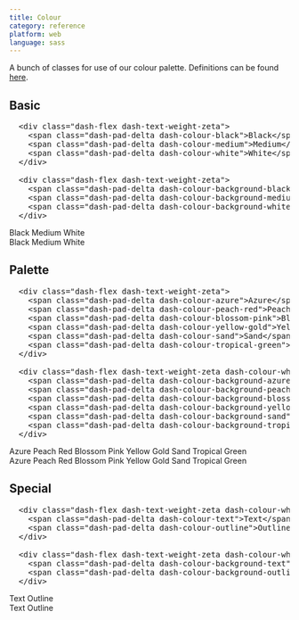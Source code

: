 ```yaml
---
title: Colour
category: reference
platform: web
language: sass
---
```


<p>
  A bunch of classes for use of our colour palette. Definitions can be found
  <a href="https://github.com/dashaudio/components/blob/v{{version}}/components/common/colour.scss">here</a>.
</p>

<h2 id="greys">Basic</h2>

<pre class="dash-text-size-alpha">
  &lt;div class=&quot;dash-flex dash-text-weight-zeta&quot;&gt;
    &lt;span class=&quot;dash-pad-delta dash-colour-black&quot;&gt;Black&lt;/span&gt;
    &lt;span class=&quot;dash-pad-delta dash-colour-medium&quot;&gt;Medium&lt;/span&gt;
    &lt;span class=&quot;dash-pad-delta dash-colour-white&quot;&gt;White&lt;/span&gt;
  &lt;/div&gt;

  &lt;div class=&quot;dash-flex dash-text-weight-zeta&quot;&gt;
    &lt;span class=&quot;dash-pad-delta dash-colour-background-black dash-colour-white&quot;&gt;Black&lt;/span&gt;
    &lt;span class=&quot;dash-pad-delta dash-colour-background-medium&quot;&gt;Medium&lt;/span&gt;
    &lt;span class=&quot;dash-pad-delta dash-colour-background-white dash-outline&quot;&gt;White&lt;/span&gt;
  &lt;/div&gt;</pre>

<div class="dash-flex dash-text-weight-zeta">
  <span class="dash-pad-delta dash-colour-black">Black</span>
  <span class="dash-pad-delta dash-colour-medium">Medium</span>
  <span class="dash-pad-delta dash-colour-white">White</span>
</div>

<div class="dash-flex dash-text-weight-zeta">
  <span class="dash-pad-delta dash-colour-background-black dash-colour-white">Black</span>
  <span class="dash-pad-delta dash-colour-background-medium">Medium</span>
  <span class="dash-pad-delta dash-colour-background-white dash-outline">White</span>
</div>

<h2 id="palette">Palette</h2>

<pre class="dash-text-size-alpha">
  &lt;div class=&quot;dash-flex dash-text-weight-zeta&quot;&gt;
    &lt;span class=&quot;dash-pad-delta dash-colour-azure&quot;&gt;Azure&lt;/span&gt;
    &lt;span class=&quot;dash-pad-delta dash-colour-peach-red&quot;&gt;Peach Red&lt;/span&gt;
    &lt;span class=&quot;dash-pad-delta dash-colour-blossom-pink&quot;&gt;Blossom Pink&lt;/span&gt;
    &lt;span class=&quot;dash-pad-delta dash-colour-yellow-gold&quot;&gt;Yellow Gold&lt;/span&gt;
    &lt;span class=&quot;dash-pad-delta dash-colour-sand&quot;&gt;Sand&lt;/span&gt;
    &lt;span class=&quot;dash-pad-delta dash-colour-tropical-green&quot;&gt;Tropical Green&lt;/span&gt;
  &lt;/div&gt;

  &lt;div class=&quot;dash-flex dash-text-weight-zeta dash-colour-white&quot;&gt;
    &lt;span class=&quot;dash-pad-delta dash-colour-background-azure&quot;&gt;Azure&lt;/span&gt;
    &lt;span class=&quot;dash-pad-delta dash-colour-background-peach-red&quot;&gt;Peach Red&lt;/span&gt;
    &lt;span class=&quot;dash-pad-delta dash-colour-background-blossom-pink&quot;&gt;Blossom Pink&lt;/span&gt;
    &lt;span class=&quot;dash-pad-delta dash-colour-background-yellow-gold&quot;&gt;Yellow Gold&lt;/span&gt;
    &lt;span class=&quot;dash-pad-delta dash-colour-background-sand&quot;&gt;Sand&lt;/span&gt;
    &lt;span class=&quot;dash-pad-delta dash-colour-background-tropical-green&quot;&gt;Tropical Green&lt;/span&gt;
  &lt;/div&gt;</pre>

<div class="dash-flex dash-text-weight-zeta">
  <span class="dash-pad-delta dash-colour-azure">Azure</span>
  <span class="dash-pad-delta dash-colour-peach-red">Peach Red</span>
  <span class="dash-pad-delta dash-colour-blossom-pink">Blossom Pink</span>
  <span class="dash-pad-delta dash-colour-yellow-gold">Yellow Gold</span>
  <span class="dash-pad-delta dash-colour-sand">Sand</span>
  <span class="dash-pad-delta dash-colour-tropical-green">Tropical Green</span>
</div>

<div class="dash-flex dash-text-weight-zeta dash-colour-white">
  <span class="dash-pad-delta dash-colour-background-azure">Azure</span>
  <span class="dash-pad-delta dash-colour-background-peach-red">Peach Red</span>
  <span class="dash-pad-delta dash-colour-background-blossom-pink">Blossom Pink</span>
  <span class="dash-pad-delta dash-colour-background-yellow-gold">Yellow Gold</span>
  <span class="dash-pad-delta dash-colour-background-sand">Sand</span>
  <span class="dash-pad-delta dash-colour-background-tropical-green">Tropical Green</span>
</div>

<h2 id="special">Special</h2>

<pre class="dash-text-size-alpha">
  &lt;div class=&quot;dash-flex dash-text-weight-zeta dash-colour-white&quot;&gt;
    &lt;span class=&quot;dash-pad-delta dash-colour-text&quot;&gt;Text&lt;/span&gt;
    &lt;span class=&quot;dash-pad-delta dash-colour-outline&quot;&gt;Outline&lt;/span&gt;
  &lt;/div&gt;

  &lt;div class=&quot;dash-flex dash-text-weight-zeta dash-colour-white&quot;&gt;
    &lt;span class=&quot;dash-pad-delta dash-colour-background-text&quot;&gt;Text&lt;/span&gt;
    &lt;span class=&quot;dash-pad-delta dash-colour-background-outline dash-colour-black&quot;&gt;Outline&lt;/span&gt;
  &lt;/div&gt;</pre>

<div class="dash-flex dash-text-weight-zeta dash-colour-white">
  <span class="dash-pad-delta dash-colour-text">Text</span>
  <span class="dash-pad-delta dash-colour-outline">Outline</span>
</div>

<div class="dash-flex dash-text-weight-zeta dash-colour-white">
  <span class="dash-pad-delta dash-colour-background-text">Text</span>
  <span class="dash-pad-delta dash-colour-background-outline dash-colour-black">Outline</span>
</div>
